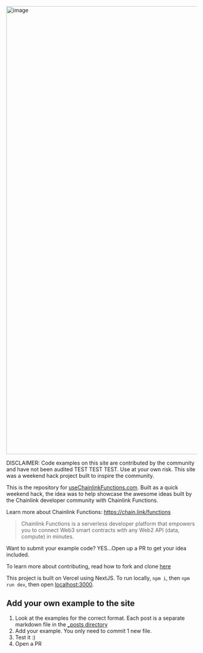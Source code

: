 <img width="1187" alt="image" src="https://user-images.githubusercontent.com/553020/216867972-6172c451-8fdd-46b5-93be-b0c6fe6cccad.png">

DISCLAIMER: Code examples on this site are contributed by the community and have not been audited TEST TEST TEST. Use at your own risk. This site was a weekend hack project built to inspire the community.

This is the repository for [useChainlinkFunctions.com](https://usechainlinkfunctions.com). Built as a quick weekend hack, the idea was to help showcase the awesome ideas built by the Chainlink developer community with Chainlink Functions.

Learn more about Chainlink Functions: https://chain.link/functions
> Chainlink Functions is a serverless developer platform that empowers you to connect Web3 smart contracts with any Web2 API (data, compute) in minutes.

Want to submit your example code? YES...Open up a PR to get your idea included. 

To learn more about contributing, read how to fork and clone [here](https://docs.github.com/en/get-started/quickstart/contributing-to-projects)

This project is built on Vercel using NextJS.
To run locally, `npm i`, then `npm run dev`, then open [localhost:3000](https://localhost:3000).


## Add your own example to the site
1. Look at the examples for the correct format. Each post is a separate markdown file in the [_posts directory](https://github.com/bryanjowers/usechainlinkfunctions/tree/main/_posts)
2. Add your example. You only need to commit 1 new file.
3. Test it :) 
4. Open a PR

